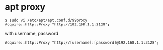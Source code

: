 # apt proxy

```console
$ sudo vi /etc/apt/apt.conf.d/99proxy
Acquire::http::Proxy "http://192.168.1.1:3128";
```

with username, password
```
Acquire::http::Proxy "http://[username]:[password]@192.168.1.1:3128";
```
